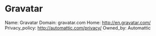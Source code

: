 
# Gravatar

Name: Gravatar
Domain: gravatar.com
Home: http://en.gravatar.com/
Privacy_policy: http://automattic.com/privacy/
Owned_by: Automattic
